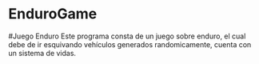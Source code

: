 # EnduroGame

#Juego Enduro 
Este programa consta de un juego sobre enduro, el cual debe de ir esquivando vehículos generados randomicamente, cuenta con un sistema de vidas. 
